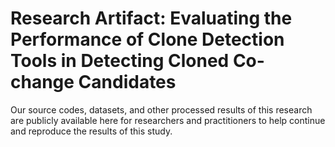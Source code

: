 # Research Artifact: Evaluating the Performance of Clone Detection Tools in Detecting Cloned Co-change Candidates

Our source codes, datasets, and other processed results of this research are publicly available here for researchers and practitioners to help continue and reproduce the results of this study.

